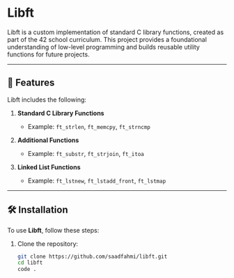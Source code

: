 # Libft

Libft is a custom implementation of standard C library functions, created as part of the 42 school curriculum. This project provides a foundational understanding of low-level programming and builds reusable utility functions for future projects.

---

## 🚀 Features

Libft includes the following:

1. **Standard C Library Functions**
   - Example: `ft_strlen`, `ft_memcpy`, `ft_strncmp`

2. **Additional Functions**
   - Example: `ft_substr`, `ft_strjoin`, `ft_itoa`

3. **Linked List Functions**
   - Example: `ft_lstnew`, `ft_lstadd_front`, `ft_lstmap`

---

## 🛠 Installation

To use **Libft**, follow these steps:

1. Clone the repository:
   ```bash
   git clone https://github.com/saadfahmi/libft.git
   cd libft
   code .
   
